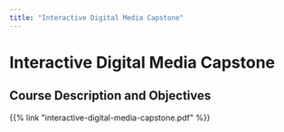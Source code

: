 ```yaml
---
title: "Interactive Digital Media Capstone"
---
```


# Interactive Digital Media Capstone

## Course Description and Objectives

{{% link "interactive-digital-media-capstone.pdf" %}}
